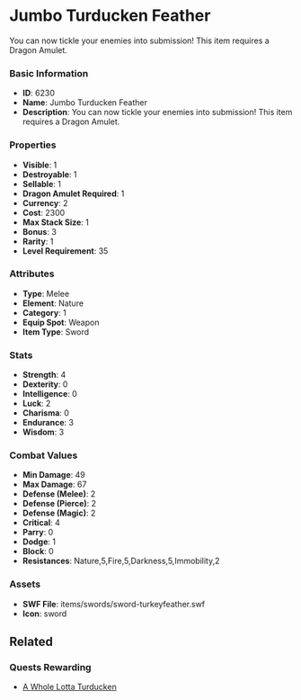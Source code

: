 # Jumbo Turducken Feather

You can now tickle your enemies into submission! This item requires a Dragon Amulet.

### Basic Information

- **ID**: 6230
- **Name**: Jumbo Turducken Feather
- **Description**: You can now tickle your enemies into submission! This item requires a Dragon Amulet.

### Properties

- **Visible**: 1
- **Destroyable**: 1
- **Sellable**: 1
- **Dragon Amulet Required**: 1
- **Currency**: 2
- **Cost**: 2300
- **Max Stack Size**: 1
- **Bonus**: 3
- **Rarity**: 1
- **Level Requirement**: 35

### Attributes

- **Type**: Melee
- **Element**: Nature
- **Category**: 1
- **Equip Spot**: Weapon
- **Item Type**: Sword

### Stats

- **Strength**: 4
- **Dexterity**: 0
- **Intelligence**: 0
- **Luck**: 2
- **Charisma**: 0
- **Endurance**: 3
- **Wisdom**: 3

### Combat Values

- **Min Damage**: 49
- **Max Damage**: 67
- **Defense (Melee)**: 2
- **Defense (Pierce)**: 2
- **Defense (Magic)**: 2
- **Critical**: 4
- **Parry**: 0
- **Dodge**: 1
- **Block**: 0
- **Resistances**: Nature,5,Fire,5,Darkness,5,Immobility,2

### Assets

- **SWF File**: items/swords/sword-turkeyfeather.swf
- **Icon**: sword

## Related

### Quests Rewarding

- [A Whole Lotta Turducken](../quests/839-a-whole-lotta-turducken.md)

